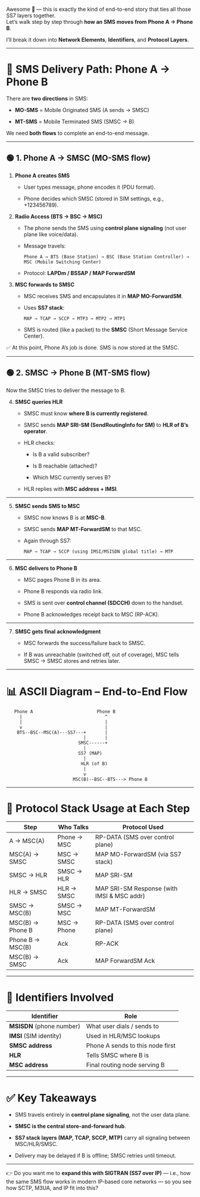 Awesome 🚀 — this is exactly the kind of end-to-end story that ties all those SS7 layers together.  
Let’s walk step by step through **how an SMS moves from Phone A → Phone B**.

I’ll break it down into **Network Elements**, **Identifiers**, and **Protocol Layers**.

---

# 📡 SMS Delivery Path: Phone A → Phone B

There are **two directions** in SMS:

- **MO-SMS** = Mobile Originated SMS (A sends → SMSC)
    
- **MT-SMS** = Mobile Terminated SMS (SMSC → B)
    

We need **both flows** to complete an end-to-end message.

---

## 🟢 1. Phone A → SMSC (MO-SMS flow)

1. **Phone A creates SMS**
    
    - User types message, phone encodes it (PDU format).
        
    - Phone decides which SMSC (stored in SIM settings, e.g., +123456789).
        
2. **Radio Access (BTS → BSC → MSC)**
    
    - The phone sends the SMS using **control plane signaling** (not user plane like voice/data).
        
    - Message travels:
        
        ```
        Phone A → BTS (Base Station) → BSC (Base Station Controller) → MSC (Mobile Switching Center)
        ```
        
    - Protocol: **LAPDm / BSSAP / MAP ForwardSM**
        
3. **MSC forwards to SMSC**
    
    - MSC receives SMS and encapsulates it in **MAP MO-ForwardSM**.
        
    - Uses **SS7 stack**:
        
        ```
        MAP → TCAP → SCCP → MTP3 → MTP2 → MTP1
        ```
        
    - SMS is routed (like a packet) to the **SMSC** (Short Message Service Center).
        

✅ At this point, Phone A’s job is done. SMS is now stored at the SMSC.

---

## 🟢 2. SMSC → Phone B (MT-SMS flow)

Now the SMSC tries to deliver the message to B.

4. **SMSC queries HLR**
    
    - SMSC must know **where B is currently registered**.
        
    - SMSC sends **MAP SRI-SM (SendRoutingInfo for SM)** to **HLR of B’s operator**.
        
    - HLR checks:
        
        - Is B a valid subscriber?
            
        - Is B reachable (attached)?
            
        - Which MSC currently serves B?
            
    - HLR replies with **MSC address + IMSI**.
        

---

5. **SMSC sends SMS to MSC**
    
    - SMSC now knows B is at **MSC-B**.
        
    - SMSC sends **MAP MT-ForwardSM** to that MSC.
        
    - Again through SS7:
        
        ```
        MAP → TCAP → SCCP (using IMSI/MSISDN global title) → MTP
        ```
        

---

6. **MSC delivers to Phone B**
    
    - MSC pages Phone B in its area.
        
    - Phone B responds via radio link.
        
    - SMS is sent over **control channel (SDCCH)** down to the handset.
        
    - Phone B acknowledges receipt back to MSC (RP-ACK).
        

---

7. **SMSC gets final acknowledgment**
    
    - MSC forwards the success/failure back to SMSC.
        
    - If B was unreachable (switched off, out of coverage), MSC tells SMSC → SMSC stores and retries later.
        

---

# 📊 ASCII Diagram – End-to-End Flow

```
   Phone A                        Phone B
     |                               ^
     |                               |
     v                               |
    BTS--BSC--MSC(A)---SS7---+       |
                             |       |
                           SMSC------+
                             |
                           SS7 (MAP)
                             |
                            HLR (of B)
                             |
                             v
                         MSC(B)--BSC--BTS---> Phone B
```

---

# 📑 Protocol Stack Usage at Each Step

| Step             | Who Talks   | Protocol Used                              |
| ---------------- | ----------- | ------------------------------------------ |
| A → MSC(A)       | Phone → MSC | RP-DATA (SMS over control plane)           |
| MSC(A) → SMSC    | MSC → SMSC  | MAP MO-ForwardSM (via SS7 stack)           |
| SMSC → HLR       | SMSC → HLR  | MAP SRI-SM                                 |
| HLR → SMSC       | HLR → SMSC  | MAP SRI-SM Response (with IMSI & MSC addr) |
| SMSC → MSC(B)    | SMSC → MSC  | MAP MT-ForwardSM                           |
| MSC(B) → Phone B | MSC → Phone | RP-DATA (SMS over control plane)           |
| Phone B → MSC(B) | Ack         | RP-ACK                                     |
| MSC(B) → SMSC    | Ack         | MAP ForwardSM Ack                          |

---

# 🔑 Identifiers Involved

|Identifier|Role|
|---|---|
|**MSISDN** (phone number)|What user dials / sends to|
|**IMSI** (SIM identity)|Used in HLR/MSC lookups|
|**SMSC address**|Phone A sends to this node first|
|**HLR**|Tells SMSC where B is|
|**MSC address**|Final routing node serving B|

---

# ✅ Key Takeaways

- SMS travels entirely in **control plane signaling**, not the user data plane.
    
- **SMSC is the central store-and-forward hub**.
    
- **SS7 stack layers (MAP, TCAP, SCCP, MTP)** carry all signaling between MSC/HLR/SMSC.
    
- Delivery may be delayed if B is offline; SMSC retries until timeout.
    

---

👉 Do you want me to **expand this with SIGTRAN (SS7 over IP)** — i.e., how the same SMS flow works in modern IP-based core networks — so you see how SCTP, M3UA, and IP fit into this?